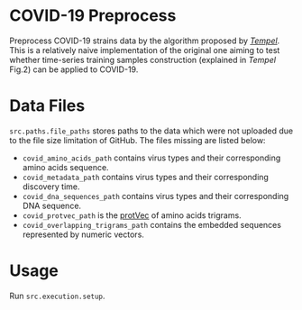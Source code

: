 # COVID-19 Preprocess

Preprocess COVID-19 strains data by the algorithm proposed by *[Tempel](https://pubmed.ncbi.nlm.nih.gov/31999330/)*. This is a relatively naive implementation of the original one aiming to test whether time-series training samples construction (explained in *Tempel* Fig.2) can be applied to COVID-19.

# Data Files

`src.paths.file_paths` stores paths to the data which were not uploaded due to the file size limitation of GitHub. The files missing are listed below:
* `covid_amino_acids_path` contains virus types and their corresponding amino acids sequence.
* `covid_metadata_path` contains virus types and their corresponding discovery time.
* `covid_dna_sequences_path` contains virus types and their corresponding DNA sequence.
* `covid_protvec_path` is the [protVec](https://arxiv.org/abs/1503.05140) of amino acids trigrams.
* `covid_overlapping_trigrams_path` contains the embedded sequences represented by numeric vectors.

# Usage

Run `src.execution.setup`.